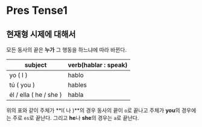 # Pres Tense1



## 현재형 시제에 대해서

  모든 동사의 끝은 **누가** 그 행동을 하느냐에 따라 바뀐다.



| subject                | verb(hablar : speak) |
| ---------------------- | -------------------- |
| yo ( I )               | hablo                |
| tú ( you )             | hables               |
| él / ella ( he / she ) | habla                |

  위의 표와 같이 주체가 **I( 나 )**의 경우 동사의 끝이 `o`로 끝나고 주체가 **you**의 경우에는 주로 `es`로 끝난다. 그리고 **he**나 **she**의 경우는 `a`로 끝난다.